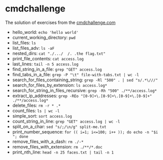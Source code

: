 # cmdchallenge
The solution of exercises from the [cmdchallenge.com](https://cmdchallenge.com)

* hello_world: `echo 'hello world'`
* current_working_directory: `pwd`
* list_files: `ls`
* list_files_adv: `ls -aF`
* nested_dirs: `cat "./.../  /. .the flag.txt"`
* print_file_contents: `cat access.log`
* last_lines: `tail -n 5 access.log`
* find_string_in_a_file: `grep "GET" access.log`
* find_tabs_in_a_file: `grep -P "\t" file-with-tabs.txt | wc -l`
* search_for_files_containing_string: `grep -Rl "500" . | sed "s/.*\///"`
* search_for_files_by_extension: `ls access.log*`
* search_for_string_in_files_recursive: `grep -Rh "500" ./**/access.log*`
* extract_ip_addresses: `grep -REo "[0-9]+\.[0-9]+\.[0-9]+\.[0-9]+" ./**/access.log*`
* delete_files: `rm -r * .*`
* count_files: `ls | wc -l`
* simple_sort: `sort access.log`
* count_string_in_line: `grep "GET" access.log | wc -l`
* split_on_a_char: `sed "s/;/\n/g" split-me.txt`
* print_number_sequence: `for (( i=1; i<=100; i++ )); do echo -n "$i "; done`
* remove_files_with_a_dash: `rm ./-*`
* remove_files_with_extension: `rm ./**/*.doc`
* print_nth_line: `head -n 25 faces.txt | tail -n 1`
